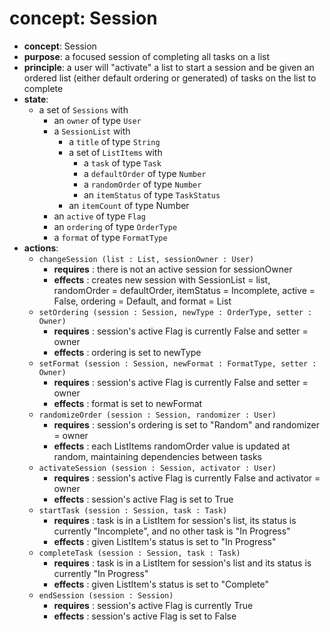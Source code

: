 # concept: Session
* **concept**: Session
* **purpose**: a focused session of completing all tasks on a list
* **principle**: a user will "activate" a list to start a session and be given an ordered list (either default ordering or generated) of tasks on the list to complete
* **state**:
    * a set of `Sessions` with
        * an `owner` of type `User`
        * a `SessionList` with
            * a `title` of type `String`
            * a set of `ListItems` with
                * a `task` of type `Task`
                * a `defaultOrder` of type `Number`
                * a `randomOrder` of type  `Number`
                * an `itemStatus` of type `TaskStatus`
            * an `itemCount` of type Number
        * an `active` of type `Flag`
        * an `ordering` of type `OrderType`
        * a `format` of type `FormatType`
* **actions**:
    * `changeSession (list : List, sessionOwner : User)`
        * **requires** : there is not an active session for sessionOwner 
        * **effects** : creates new session with SessionList = list, randomOrder = defaultOrder, itemStatus = Incomplete, active = False, ordering = Default, and format = List
    * `setOrdering (session : Session, newType : OrderType, setter : Owner)`
        * **requires** : session's active Flag is currently False and setter = owner
        * **effects** : ordering is set to newType
    * `setFormat (session : Session, newFormat : FormatType, setter : Owner)`
        * **requires** : session's active Flag is currently False and setter = owner
        * **effects** : format is set to newFormat
    * `randomizeOrder (session : Session, randomizer : User)`
        * **requires** : session's ordering is set to "Random" and randomizer = owner
        * **effects** : each ListItems randomOrder value is updated at random, maintaining dependencies between tasks
    * `activateSession (session : Session, activator : User)`
        * **requires** : session's active Flag is currently False and activator = owner
        * **effects** : session's active Flag is set to True
    * `startTask (session : Session, task : Task)`
        * **requires** : task is in a ListItem for session's list, its status is currently "Incomplete", and no other task is "In Progress"
        * **effects** : given ListItem's status is set to "In Progress"
    * `completeTask (session : Session, task : Task)`
        * **requires** : task is in a ListItem for session's list and its status is currently "In Progress"
        * **effects** : given ListItem's status is set to "Complete"
    * `endSession (session : Session)`
        * **requires** : session's active Flag is currently True
        * **effects** : session's active Flag is set to False